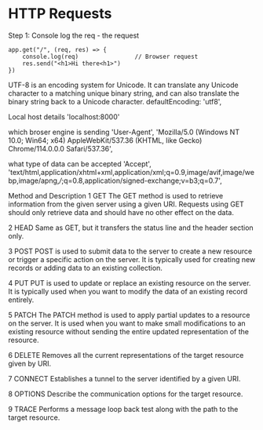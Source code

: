 # HTTP Requests

Step 1: Console log the req -  the request 
```
app.get("/", (req, res) => {
    console.log(req)                // Browser request
    res.send("<h1>Hi there<h1>") 
})
```

UTF-8 is an encoding system for Unicode. It can translate any Unicode character to a matching unique binary string, and can also translate the binary string back to a Unicode character.
defaultEncoding: 'utf8',

Local host details
'localhost:8000'

which broser engine is sending
'User-Agent',
'Mozilla/5.0 (Windows NT 10.0; Win64; x64) AppleWebKit/537.36 (KHTML, like Gecko) Chrome/114.0.0.0 Safari/537.36',

what type of data can be accepted
'Accept',
'text/html,application/xhtml+xml,application/xml;q=0.9,image/avif,image/webp,image/apng,*/*;q=0.8,application/signed-exchange;v=b3;q=0.7',

Method and Description
1	GET 
The GET method is used to retrieve information from the given server using a given URI. Requests using GET should only retrieve data and should have no other effect on the data.

2	HEAD
Same as GET, but it transfers the status line and the header section only.

3	POST 
POST is used to submit data to the server to create a new resource or trigger a specific action on the server. It is typically used for creating new records or adding data to an existing collection.

4	PUT
PUT is used to update or replace an existing resource on the server. It is typically used when you want to modify the data of an existing record entirely.

5   PATCH
The PATCH method is used to apply partial updates to a resource on the server. It is used when you want to make small modifications to an existing resource without sending the entire updated representation of the resource.

6	DELETE
Removes all the current representations of the target resource given by URI.

7	CONNECT
Establishes a tunnel to the server identified by a given URI.

8	OPTIONS
Describe the communication options for the target resource.

9	TRACE
Performs a message loop back test along with the path to the target resource.